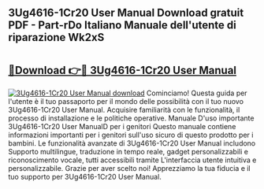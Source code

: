 ## 3Ug4616-1Cr20 User Manual Download gratuit PDF - Part-rDo Italiano Manuale dell'utente di riparazione Wk2xS

# <h2><a href="http://dfehhd.blite.top/?on=3Ug4616-1Cr20+User+Manual">🔗Download 👉🔴 3Ug4616-1Cr20 User Manual</a></h2>

[![3Ug4616-1Cr20 User Manual download](https://i.imgur.com/lujVjoI.png)](http://dfehhd.blite.top/?on=3Ug4616-1Cr20+User+Manual)
Cominciamo! Questa guida per l'utente è il tuo passaporto per il mondo delle possibilità con il tuo nuovo 3Ug4616-1Cr20 User Manual. Acquisire familiarità con le funzionalità, il processo di installazione e le politiche operative. Manuale D'uso importante 3Ug4616-1Cr20 User ManualD per i genitori Questo manuale contiene informazioni importanti per i genitori sull'uso sicuro di questo prodotto per i bambini. Le funzionalità avanzate di 3Ug4616-1Cr20 User Manual includono Supporto multilingue, traduzione in tempo reale, gadget personalizzabili e riconoscimento vocale, tutti accessibili tramite L'interfaccia utente intuitiva e personalizzabile. Grazie per aver scelto noi! Apprezziamo la tua fiducia e il tuo supporto per 3Ug4616-1Cr20 User Manual.

